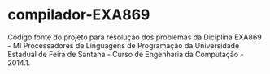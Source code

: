 compilador-EXA869
=================

Código fonte do projeto para resolução dos problemas da Diciplina EXA869 - MI Processadores de Linguagens de Programação da Universidade Estadual de Feira de Santana - Curso de Engenharia da Computação -  2014.1.  
